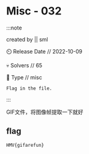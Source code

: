 # Misc - 032

:::note

created by || sml

⏲️ Release Date // 2022-10-09

💀 Solvers // 65

🧩 Type // misc

`Flag in the file.`

:::

GIF文件，将图像帧提取一下就好

## flag

```plaintext
HMV{gifarefun}
```

